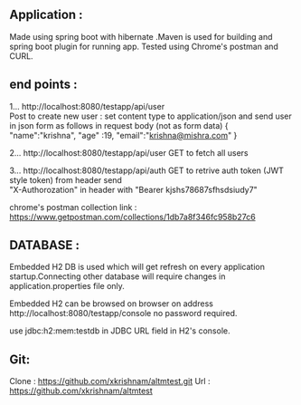 Application :
---------------
Made using spring boot with hibernate .Maven is used for building and spring boot plugin for running app.
Tested using Chrome's postman and CURL.


end points :
------------

1... http://localhost:8080/testapp/api/user  
     Post to create new user : set content type to application/json and send user in json form as follows in request body (not as form data) 
{
"name":"krishna",
"age" :19,
"email":"krishna@mishra.com"
}


2... http://localhost:8080/testapp/api/user  GET to fetch all users

3... http://localhost:8080/testapp/api/auth  GET to retrive auth token (JWT style token) from header send     
     "X-Authorozation" in header with "Bearer kjshs78687sfhsdsiudy7<token>"



chrome's postman collection link : https://www.getpostman.com/collections/1db7a8f346fc958b27c6

DATABASE :
-----------
Embedded H2 DB is used which will get refresh on every application startup.Connecting other database will require changes in application.properties file only.

Embedded H2 can be browsed on browser on address http://localhost:8080/testapp/console   no password required.

use jdbc:h2:mem:testdb in JDBC URL field in H2's console.


Git:
-----
Clone : https://github.com/xkrishnam/altmtest.git
Url : https://github.com/xkrishnam/altmtest
